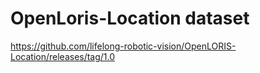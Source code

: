 # OpenLoris-Location dataset

https://github.com/lifelong-robotic-vision/OpenLORIS-Location/releases/tag/1.0
